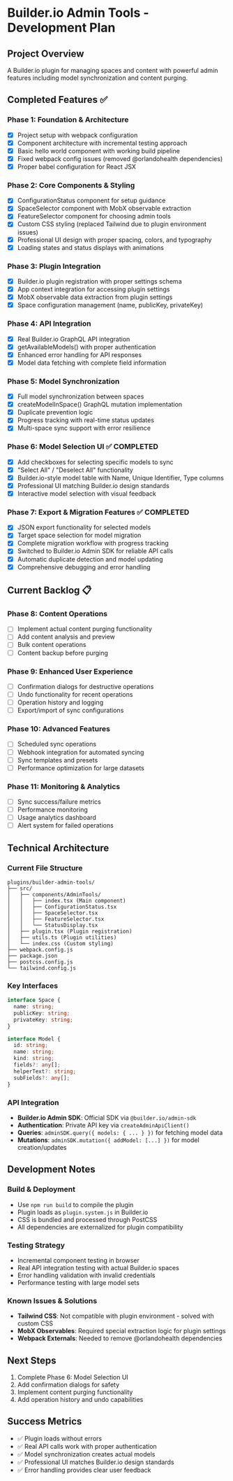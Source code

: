# Builder.io Admin Tools - Development Plan

## Project Overview
A Builder.io plugin for managing spaces and content with powerful admin features including model synchronization and content purging.

## Completed Features ✅

### Phase 1: Foundation & Architecture
- [x] Project setup with webpack configuration
- [x] Component architecture with incremental testing approach
- [x] Basic hello world component with working build pipeline
- [x] Fixed webpack config issues (removed @orlandohealth dependencies)
- [x] Proper babel configuration for React JSX

### Phase 2: Core Components & Styling
- [x] ConfigurationStatus component for setup guidance
- [x] SpaceSelector component with MobX observable extraction
- [x] FeatureSelector component for choosing admin tools
- [x] Custom CSS styling (replaced Tailwind due to plugin environment issues)
- [x] Professional UI design with proper spacing, colors, and typography
- [x] Loading states and status displays with animations

### Phase 3: Plugin Integration
- [x] Builder.io plugin registration with proper settings schema
- [x] App context integration for accessing plugin settings
- [x] MobX observable data extraction from plugin settings
- [x] Space configuration management (name, publicKey, privateKey)

### Phase 4: API Integration
- [x] Real Builder.io GraphQL API integration
- [x] getAvailableModels() with proper authentication
- [x] Enhanced error handling for API responses
- [x] Model data fetching with complete field information

### Phase 5: Model Synchronization 
- [x] Full model synchronization between spaces
- [x] createModelInSpace() GraphQL mutation implementation
- [x] Duplicate prevention logic
- [x] Progress tracking with real-time status updates
- [x] Multi-space sync support with error resilience

### Phase 6: Model Selection UI ✅ COMPLETED
- [x] Add checkboxes for selecting specific models to sync
- [x] "Select All" / "Deselect All" functionality
- [x] Builder.io-style model table with Name, Unique Identifier, Type columns
- [x] Professional UI matching Builder.io design standards
- [x] Interactive model selection with visual feedback

### Phase 7: Export & Migration Features ✅ COMPLETED
- [x] JSON export functionality for selected models
- [x] Target space selection for model migration
- [x] Complete migration workflow with progress tracking
- [x] Switched to Builder.io Admin SDK for reliable API calls
- [x] Automatic duplicate detection and model updating
- [x] Comprehensive debugging and error handling

## Current Backlog 📋

### Phase 8: Content Operations
- [ ] Implement actual content purging functionality
- [ ] Add content analysis and preview  
- [ ] Bulk content operations
- [ ] Content backup before purging

### Phase 9: Enhanced User Experience
- [ ] Confirmation dialogs for destructive operations
- [ ] Undo functionality for recent operations
- [ ] Operation history and logging
- [ ] Export/import of sync configurations

### Phase 10: Advanced Features
- [ ] Scheduled sync operations
- [ ] Webhook integration for automated syncing
- [ ] Sync templates and presets
- [ ] Performance optimization for large datasets

### Phase 11: Monitoring & Analytics
- [ ] Sync success/failure metrics
- [ ] Performance monitoring
- [ ] Usage analytics dashboard
- [ ] Alert system for failed operations

## Technical Architecture

### Current File Structure
```
plugins/builder-admin-tools/
├── src/
│   ├── components/AdminTools/
│   │   ├── index.tsx (Main component)
│   │   ├── ConfigurationStatus.tsx
│   │   ├── SpaceSelector.tsx
│   │   ├── FeatureSelector.tsx
│   │   └── StatusDisplay.tsx
│   ├── plugin.tsx (Plugin registration)
│   ├── utils.ts (Plugin utilities)
│   └── index.css (Custom styling)
├── webpack.config.js
├── package.json
├── postcss.config.js
└── tailwind.config.js
```

### Key Interfaces
```typescript
interface Space {
  name: string;
  publicKey: string;
  privateKey: string;
}

interface Model {
  id: string;
  name: string;
  kind: string;
  fields?: any[];
  helperText?: string;
  subFields?: any[];
}
```

### API Integration
- **Builder.io Admin SDK**: Official SDK via `@builder.io/admin-sdk`
- **Authentication**: Private API key via `createAdminApiClient()`
- **Queries**: `adminSDK.query({ models: { ... } })` for fetching model data
- **Mutations**: `adminSDK.mutation({ addModel: [...] })` for model creation/updates

## Development Notes

### Build & Deployment
- Use `npm run build` to compile the plugin
- Plugin loads as `plugin.system.js` in Builder.io
- CSS is bundled and processed through PostCSS
- All dependencies are externalized for plugin compatibility

### Testing Strategy
- Incremental component testing in browser
- Real API integration testing with actual Builder.io spaces
- Error handling validation with invalid credentials
- Performance testing with large model sets

### Known Issues & Solutions
- **Tailwind CSS**: Not compatible with plugin environment - solved with custom CSS
- **MobX Observables**: Required special extraction logic for plugin settings
- **Webpack Externals**: Needed to remove @orlandohealth dependencies

## Next Steps
1. Complete Phase 6: Model Selection UI
2. Add confirmation dialogs for safety
3. Implement content purging functionality
4. Add operation history and undo capabilities

## Success Metrics
- ✅ Plugin loads without errors
- ✅ Real API calls work with proper authentication
- ✅ Model synchronization creates actual models
- ✅ Professional UI matches Builder.io design standards
- ✅ Error handling provides clear user feedback